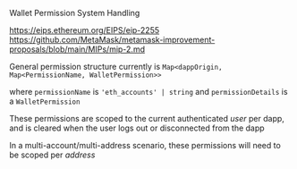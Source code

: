 Wallet Permission System Handling

https://eips.ethereum.org/EIPS/eip-2255
https://github.com/MetaMask/metamask-improvement-proposals/blob/main/MIPs/mip-2.md

General permission structure currently is `Map<dappOrigin, Map<PermissionName, WalletPermission>>`

where `permissionName` is `'eth_accounts' | string` and `permissionDetails` is a `WalletPermission`

These permissions are scoped to the current authenticated _user_ per dapp, and is cleared when
the user logs out or disconnected from the dapp

In a multi-account/multi-address scenario, these permissions will need to be scoped
per _address_
